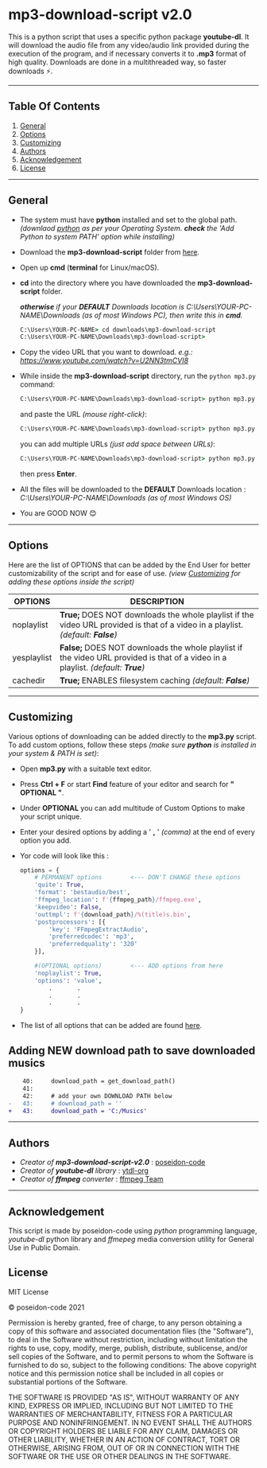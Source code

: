 # **mp3-download-script v2.0**

This is a python script that uses a specific python package **youtube-dl**. It will download the audio file from any video/audio link provided during the execution of the program, and if necessary converts it to **.mp3** format of high quality. Downloads are done in a multithreaded way, so faster downloads ⚡.

---

## **Table Of Contents**

1.  [General](#General)
2.  [Options](#Options)
3.  [Customizing](#Customizing)
4.  [Authors](#Authors)
5.  [Acknowledgement](#Acknowledgement)
6.  [License](#License)

---

<a name="General"></a>

## General

-   The system must have **python** installed and set to the global path. _(downlaod [python](https://www.python.org/downloads/) as per your Operating System. **check** the 'Add Python to system PATH' option while installing)_

-   Download the **mp3-download-script** folder from [here](https://github.com/poseidon-code/mp3-download-script/archive/master.zip 'mp3-download-script').

-   Open up **cmd** (**terminal** for Linux/macOS).

-   **cd** into the directory where you have downloaded the **mp3-download-script** folder.

    _**otherwise** if your **DEFAULT** Downloads location is C:\Users\YOUR-PC-NAME\Downloads (as of most Windows PC), then write this in **cmd**._

    ```cmd
    C:\Users\YOUR-PC-NAME> cd downloads\mp3-download-script
    C:\Users\YOUR-PC-NAME\Downloads\mp3-download-script>
    ```

-   Copy the video URL that you want to download. _e.g.: https://www.youtube.com/watch?v=U2NN3tmCVI8_

-   While inside the **mp3-download-script** directory, run the `python mp3.py` command:

    ```cmd
    C:\Users\YOUR-PC-NAME\Downloads\mp3-download-script> python mp3.py
    ```

    and paste the URL _(mouse right-click)_:

    ```cmd
    C:\Users\YOUR-PC-NAME\Downloads\mp3-download-script> python mp3.py https://www.youtube.com/watch?v=U2NN3tmCVI8
    ```

    you can add multiple URLs _(just add space between URLs)_:

    ```cmd
    C:\Users\YOUR-PC-NAME\Downloads\mp3-download-script> python mp3.py https://www.youtube.com/watch?v=U2NN3tmCVI8 https://www.youtube.com/watch?v=kddC4gi72UE
    ```

    then press **Enter**.

-   All the files will be downloaded to the **DEFAULT** Downloads location : _C:\Users\YOUR-PC-NAME\Downloads (as of most Windows OS)_

-   You are GOOD NOW 😊

---

<a name="Options"></a>

## Options

Here are the list of OPTIONS that can be added by the End User for better customizability of the script and for ease of use. _(view [Customizing](#Customizing) for adding these options inside the script)_

| OPTIONS     | DESCRIPTION                                                                                                                        |
| ----------- | ---------------------------------------------------------------------------------------------------------------------------------- |
| noplaylist  | **True;** DOES NOT downloads the whole playlist if the video URL provided is that of a video in a playlist. _(default: **False**)_ |
| yesplaylist | **False;** DOES NOT downloads the whole playlist if the video URL provided is that of a video in a playlist. _(default: **True**)_ |
| cachedir    | **True;** ENABLES filesystem caching _(default: **False**)_                                                                        |

---

<a name="Customizing"></a>

## Customizing

Various options of downloading can be added directly to the **mp3.py** script. To add custom options, follow these steps _(make sure **python** is installed in your system & PATH is set)_:

-   Open **mp3.py** with a suitable text editor.
-   Press **Ctrl + F** or start **Find** feature of your editor and search for **" OPTIONAL "**.
-   Under **OPTIONAL** you can add multitude of Custom Options to make your script unique.
-   Enter your desired options by adding a ' **,** ' _(comma)_ at the end of every option you add.
-   Yor code will look like this :

    ```python
    options = {
        # PERMANENT options        <--- DON'T CHANGE these options
        'quite': True,
        'format': 'bestaudio/best',
        'ffmpeg_location': f'{ffmpeg_path}/ffmpeg.exe',
        'keepvideo': False,
        'outtmpl': f'{download_path}/%(title)s.bin',
        'postprocessors': [{
            'key': 'FFmpegExtractAudio',
            'preferredcodec': 'mp3',
            'preferredquality': '320'
        }],

        #(OPTIONAL options)        <--- ADD options from here
        'noplaylist': True,
        'options': 'value',
            .       .
            .       .
            .       .
    }
    ```

-   The list of all options that can be added are found [here](#Options).

## Adding NEW download path to save downloaded musics

```diff
    40:     download_path = get_download_path()
    41:
    42:     # add your own DOWNLOAD PATH below
-   43:     # download_path = ''
+   43:     download_path = 'C:/Musics'
```

---

<a name="Authors"></a>

## Authors

-   _Creator of **mp3-download-script-v2.0**_ : [poseidon-code](http://github.com/poseidon-code)
-   _Creator of **youtube-dl** library_ : [ytdl-org](http://www.github.com/ytdl-org)
-   _Creator of **ffmpeg** converter_ : [ffmpeg Team](http://ffmpeg.org)

---

<a name="Acknowledgement"></a>

## Acknowledgement

This script is made by poseidon-code using _python_ programming language, _youtube-dl_ python library and _ffmepeg_ media conversion utility for General Use in Public Domain.

<a name="License"></a>

## License

MIT License

&copy; poseidon-code 2021

Permission is hereby granted, free of charge, to any person obtaining a copy of this software and associated documentation files (the "Software"), to deal in the Software without restriction, including without limitation the rights to use, copy, modify, merge, publish, distribute, sublicense, and/or sell copies of the Software, and to permit persons to whom the Software is furnished to do so, subject to the following conditions:
The above copyright notice and this permission notice shall be included in all copies or substantial portions of the Software.

THE SOFTWARE IS PROVIDED "AS IS", WITHOUT WARRANTY OF ANY KIND, EXPRESS OR IMPLIED, INCLUDING BUT NOT LIMITED TO THE WARRANTIES OF MERCHANTABILITY, FITNESS FOR A PARTICULAR PURPOSE AND NONINFRINGEMENT. IN NO EVENT SHALL THE AUTHORS OR COPYRIGHT HOLDERS BE LIABLE FOR ANY CLAIM, DAMAGES OR OTHER LIABILITY, WHETHER IN AN ACTION OF CONTRACT, TORT OR OTHERWISE, ARISING FROM, OUT OF OR IN CONNECTION WITH THE SOFTWARE OR THE USE OR OTHER DEALINGS IN THE SOFTWARE.
